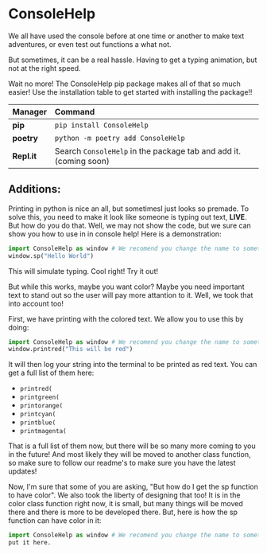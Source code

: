 # ConsoleHelp

We all have used the console before at one time or another to make text adventures, or even test out functions a what not.

But sometimes, it can be a real hassle. Having to get a typing animation, but not at the right speed. 

Wait no more! The ConsoleHelp pip package makes all of that so much easier! Use the installation table to get started with installing the package!!

|Manager          |Command                                       |
|:----------------|:---------------------------------------------|
|**pip**          |`pip install ConsoleHelp`                          |
|**poetry**       |`python -m poetry add ConsoleHelp`                 |
|**Repl.it**      |Search `ConsoleHelp` in the package tab and add it.(coming soon)|     |

## Additions:
 
Printing in python is nice an all, but sometimesI just looks so premade. To solve this, you need to make it look like someone is typing out text, **LIVE**. But how do you do that. Well, we may not show the code, but we sure can show you how to use in in console help! Here is a demonstration:

``` python
import ConsoleHelp as window # We recomend you change the name to something that is not ConsoleHelp
window.sp("Hello World")
```

This will simulate typing. Cool right! Try it out!

But while this works, maybe you want color? Maybe you need important text to stand out so the user will pay more attantion to it. Well, we took that into account too! 

First, we have printing with the colored text. We allow you to use this by doing:
```python
import ConsoleHelp as window # We recomend you change the name to something that is not ConsoleHelp
window.printred("This will be red")
```

It will then log your string into the terminal to be printed as red text. You can get a full list of them here:

* `printred(`
* `printgreen(`
* `printorange(`
* `printcyan(`
* `printblue(`
* `printmagenta(`

That is a full list of them now, but there will be so many more coming to you in the future! And most likely they will be moved to another class function, so make sure to follow our readme's to make sure you have the latest updates!

Now, I'm sure that some of you are asking, "But how do I get the sp function to have color". We also took the liberty of designing that too! It is in the color class function right now, it is small, but many things will be moved there and there is more to be developed there. But, here is how the sp function can have color in it:
``` python
import ConsoleHelp as window # We recomend you change the name to something that is not ConsoleHelp
put it here.
```

